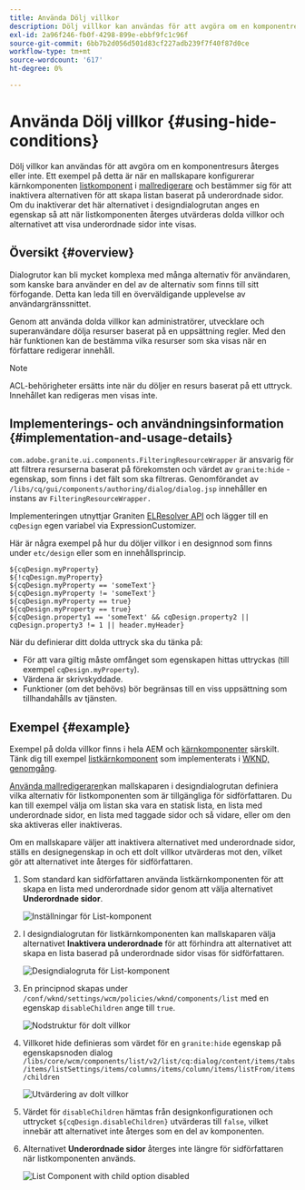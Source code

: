 ```yaml
---
title: Använda Dölj villkor
description: Dölj villkor kan användas för att avgöra om en komponentresurs återges eller inte.
exl-id: 2a96f246-fb0f-4298-899e-ebbf9fc1c96f
source-git-commit: 6bb7b2d056d501d83cf227adb239f7f40f87d0ce
workflow-type: tm+mt
source-wordcount: '617'
ht-degree: 0%

---
```


# Använda Dölj villkor {#using-hide-conditions}

Dölj villkor kan användas för att avgöra om en komponentresurs återges eller inte. Ett exempel på detta är när en mallskapare konfigurerar kärnkomponenten [listkomponent](https://experienceleague.adobe.com/docs/experience-manager-core-components/using/components/list.html) i [mallredigerare](/help/sites-cloud/authoring/features/templates.md) och bestämmer sig för att inaktivera alternativen för att skapa listan baserat på underordnade sidor. Om du inaktiverar det här alternativet i designdialogrutan anges en egenskap så att när listkomponenten återges utvärderas dolda villkor och alternativet att visa underordnade sidor inte visas.

## Översikt {#overview}

Dialogrutor kan bli mycket komplexa med många alternativ för användaren, som kanske bara använder en del av de alternativ som finns till sitt förfogande. Detta kan leda till en överväldigande upplevelse av användargränssnittet.

Genom att använda dolda villkor kan administratörer, utvecklare och superanvändare dölja resurser baserat på en uppsättning regler. Med den här funktionen kan de bestämma vilka resurser som ska visas när en författare redigerar innehåll.

>[!NOTE]
>
>ACL-behörigheter ersätts inte när du döljer en resurs baserat på ett uttryck. Innehållet kan redigeras men visas inte.

## Implementerings- och användningsinformation {#implementation-and-usage-details}

`com.adobe.granite.ui.components.FilteringResourceWrapper` är ansvarig för att filtrera resurserna baserat på förekomsten och värdet av `granite:hide` -egenskap, som finns i det fält som ska filtreras. Genomförandet av `/libs/cq/gui/components/authoring/dialog/dialog.jsp` innehåller en instans av `FilteringResourceWrapper.`

Implementeringen utnyttjar Graniten [ELResolver API](https://helpx.adobe.com/experience-manager/6-5/sites/developing/using/reference-materials/granite-ui/api/jcr_root/libs/granite/ui/docs/server/el.html) och lägger till en `cqDesign` egen variabel via ExpressionCustomizer.

Här är några exempel på hur du döljer villkor i en designnod som finns under `etc/design` eller som en innehållsprincip.

```
${cqDesign.myProperty}
${!cqDesign.myProperty}
${cqDesign.myProperty == 'someText'}
${cqDesign.myProperty != 'someText'}
${cqDesign.myProperty == true}
${cqDesign.myProperty == true}
${cqDesign.property1 == 'someText' && cqDesign.property2 || cqDesign.property3 != 1 || header.myHeader}
```

När du definierar ditt dolda uttryck ska du tänka på:

* För att vara giltig måste omfånget som egenskapen hittas uttryckas (till exempel `cqDesign.myProperty`).
* Värdena är skrivskyddade.
* Funktioner (om det behövs) bör begränsas till en viss uppsättning som tillhandahålls av tjänsten.

## Exempel {#example}

Exempel på dolda villkor finns i hela AEM och [kärnkomponenter](https://experienceleague.adobe.com/docs/experience-manager-core-components/using/introduction.html) särskilt. Tänk dig till exempel [listkärnkomponent](https://experienceleague.adobe.com/docs/experience-manager-core-components/using/components/list.html) som implementerats i [WKND, genomgång](/help/implementing/developing/introduction/develop-wknd-tutorial.md).

[Använda mallredigeraren](/help/sites-cloud/authoring/features/templates.md)kan mallskaparen i designdialogrutan definiera vilka alternativ för listkomponenten som är tillgängliga för sidförfattaren. Du kan till exempel välja om listan ska vara en statisk lista, en lista med underordnade sidor, en lista med taggade sidor och så vidare, eller om den ska aktiveras eller inaktiveras.

Om en mallskapare väljer att inaktivera alternativet med underordnade sidor, ställs en designegenskap in och ett dolt villkor utvärderas mot den, vilket gör att alternativet inte återges för sidförfattaren.

1. Som standard kan sidförfattaren använda listkärnkomponenten för att skapa en lista med underordnade sidor genom att välja alternativet **Underordnade sidor**.

   ![Inställningar för List-komponent](assets/hide-conditions-list-settings.png)

1. I designdialogrutan för listkärnkomponenten kan mallskaparen välja alternativet **Inaktivera underordnade** för att förhindra att alternativet att skapa en lista baserad på underordnade sidor visas för sidförfattaren.

   ![Designdialogruta för List-komponent](assets/hide-conditions-list-design.png)

1. En principnod skapas under `/conf/wknd/settings/wcm/policies/wknd/components/list` med en egenskap `disableChildren` ange till `true`.

   ![Nodstruktur för dolt villkor](assets/hide-conditions-node-structure.png)

1. Villkoret hide definieras som värdet för en `granite:hide` egenskap på egenskapsnoden dialog `/libs/core/wcm/components/list/v2/list/cq:dialog/content/items/tabs/items/listSettings/items/columns/items/column/items/listFrom/items/children`

   ![Utvärdering av dolt villkor](assets/hide-conditions-evaluation.png)

1. Värdet för `disableChildren` hämtas från designkonfigurationen och uttrycket `${cqDesign.disableChildren}` utvärderas till `false`, vilket innebär att alternativet inte återges som en del av komponenten.

1. Alternativet **Underordnade sidor** återges inte längre för sidförfattaren när listkomponenten används.

   ![List Component with child option disabled](assets/hide-conditions-child-disabled.png)
